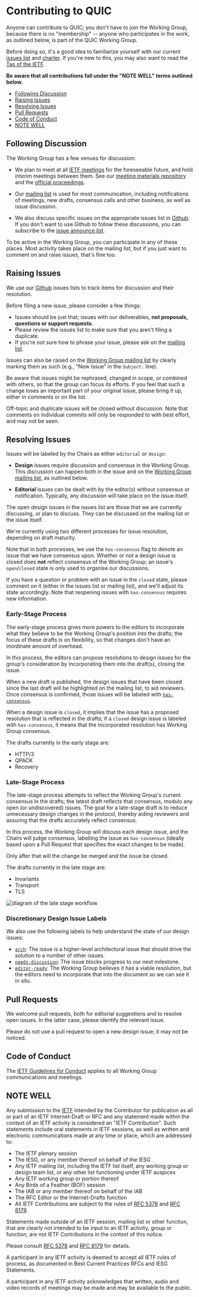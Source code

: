 # Contributing to QUIC

Anyone can contribute to QUIC; you don't have to join the Working Group, because there is no "membership" -- anyone who participates in the work, as outlined below, is part of the QUIC Working Group.

Before doing so, it's a good idea to familiarize yourself with our current [issues list](https://github.com/quicwg/base-drafts/issues) and [charter](https://datatracker.ietf.org/wg/quic/about/). If you're
new to this, you may also want to read the [Tao of the IETF](https://www.ietf.org/tao.html).

**Be aware that all contributions fall under the "NOTE WELL" terms outlined below.**


<!-- START doctoc generated TOC please keep comment here to allow auto update -->
<!-- DON'T EDIT THIS SECTION, INSTEAD RE-RUN doctoc TO UPDATE -->


- [Following Discussion](#following-discussion)
- [Raising Issues](#raising-issues)
- [Resolving Issues](#resolving-issues)
- [Pull Requests](#pull-requests)
- [Code of Conduct](#code-of-conduct)
- [NOTE WELL](#note-well)

<!-- END doctoc generated TOC please keep comment here to allow auto update -->


## Following Discussion

The Working Group has a few venues for discussion:

* We plan to meet at all [IETF meetings](https://www.ietf.org/meeting/) for the foreseeable future, and hold interim meetings between them. See our [meeting materials repository](https://github.com/quicwg/wg-materials) and the [official proceedings](https://datatracker.ietf.org/wg/quic/meetings/).

* Our [mailing list](https://www.ietf.org/mailman/listinfo/quic) is used for most communication, including notifications of meetings, new drafts, consensus calls and other business, as well as issue discussion.

* We also discuss specific issues on the appropriate issues list in [Github](https://github.com/quicwg/). If you don't want to use Github to follow these discussions, you can subscribe to the [issue announce list](https://www.ietf.org/mailman/listinfo/quic-issues).

To be active in the Working Group, you can participate in any of these places. Most activity takes
place on the mailing list, but if you just want to comment on and raise issues, that's fine too.


## Raising Issues

We use our [Github](https://github.com/quicwg/) issues lists to track items for discussion and
their resolution.

Before filing a new issue, please consider a few things:

* Issues should be just that; issues with our deliverables, **not proposals, questions or support requests**.
* Please review the issues list to make sure that you aren't filing a duplicate.
* If you're not sure how to phrase your issue, please ask on the [mailing list](https://www.ietf.org/mailman/listinfo/quic).

Issues can also be raised on the [Working Group mailing
list](https://www.ietf.org/mailman/listinfo/quic) by clearly marking them as such (e.g., "New
Issue" in the `Subject:` line).

Be aware that issues might be rephrased, changed in scope, or combined with others, so that the
group can focus its efforts. If you feel that such a change loses an important part of your
original issue, please bring it up, either in comments or on the list.

Off-topic and duplicate issues will be closed without discussion. Note that comments on individual
commits will only be responded to with best effort, and may not be seen.


## Resolving Issues

Issues will be labeled by the Chairs as either `editorial` or `design`:

* **Design** issues require discussion and consensus in the Working Group. This discussion can happen both in the issue and on the [Working Group mailing list](https://www.ietf.org/mailman/listinfo/quic), as outlined below.

* **Editorial** issues can be dealt with by the editor(s) without consensus or notification. Typically, any discussion will take place on the issue itself.

The open design issues in the issues list are those that we are currently discussing, or plan to discuss. They can be discussed on the mailing list or the issue itself.

We're currently using two different processes for issue resolution, depending on draft maturity.

Note that in both processes, we use the `has-consensus` flag to denote an issue that we have consensus upon. Whether or not a design issue is closed does **not** reflect consensus of the Working Group; an issue's `open`/`closed` state is only used to organise our discussions.

If you have a question or problem with an issue in the `closed` state, please comment on it (either in the issues list or mailing list), and we'll adjust its state accordingly. Note that reopening issues with `has-consensus` requires new information.


### Early-Stage Process

The early-stage process gives more powers to the editors to incorporate what they believe to be the Working Group's position into the drafts; the focus of these drafts is on flexibility, so that changes don't have an inordinate amount of overhead.

In this process, the editors can propose resolutions to design issues for the group's consideration by incorporating them into the draft(s), closing the issue.

When a new draft is published, the design issues that have been closed since the last draft will be highlighted on the mailing list, to aid reviewers. Once consensus is confirmed, those issues will be labeled with [`has-consensus`](https://github.com/quicwg/base-drafts/issues?utf8=✓&q=label%3Ahas-consensus%20).

When a design issue is `closed`, it implies that the issue has a proposed resolution that is reflected in the drafts; if a `closed` design issue is labeled with `has-consensus`, it means that the incorporated resolution has Working Group consensus.

The drafts currently in the early stage are:

* HTTP/3
* QPACK
* Recovery


### Late-Stage Process

The late-stage process attempts to reflect the Working Group's current consensus in the drafts; the latest draft reflects that consensus, modulo any open (or undiscovered) issues. The goal for a late-stage draft is to reduce unnecessary design changes in the protocol, thereby aiding reviewers and assuring that the drafts accurately reflect consensus.

In this process, the Working Group will discuss each design issue, and the Chairs will judge consensus, labelling the issue as `has-consensus` (ideally based upon a Pull Request that specifies the exact changes to be made).

Only after that will the change be merged and the issue be closed.

The drafts currently in the late stage are:

* Invariants
* Transport
* TLS

![diagram of the late stage workflow](workflow.png "Late Stage Workflow")

### Discretionary Design Issue Labels

We also use the following labels to help understand the state of our design issues:

* [`arch`](https://github.com/quicwg/base-drafts/labels/arch): The issue is a higher-level architectural issue that should drive the solution to a number of other issues.
* [`needs-discussion`](https://github.com/quicwg/base-drafts/labels/needs-discussion): The issue blocks progress to our next milestone.
* [`editor-ready`](https://github.com/quicwg/base-drafts/labels/editor-ready): The Working Group believes it has a viable resolution, but the editors need to incorporate that into the document so we can see it in situ.


## Pull Requests

We welcome pull requests, both for editorial suggestions and to resolve open issues. In the latter
case, please identify the relevant issue.

Please do not use a pull request to open a new design issue; it may not be noticed.


## Code of Conduct

The [IETF Guidelines for Conduct](https://tools.ietf.org/html/rfc7154) applies to all Working Group
communications and meetings.


## NOTE WELL

Any submission to the [IETF](https://www.ietf.org/) intended by the Contributor for publication as
all or part of an IETF Internet-Draft or RFC and any statement made within the context of an IETF
activity is considered an "IETF Contribution". Such statements include oral statements in IETF
sessions, as well as written and electronic communications made at any time or place, which are
addressed to:

 * The IETF plenary session
 * The IESG, or any member thereof on behalf of the IESG
 * Any IETF mailing list, including the IETF list itself, any working group
   or design team list, or any other list functioning under IETF auspices
 * Any IETF working group or portion thereof
 * Any Birds of a Feather (BOF) session
 * The IAB or any member thereof on behalf of the IAB
 * The RFC Editor or the Internet-Drafts function
 * All IETF Contributions are subject to the rules of
   [RFC 5378](https://tools.ietf.org/html/rfc5378) and
   [RFC 8179](https://tools.ietf.org/html/rfc8179).

Statements made outside of an IETF session, mailing list or other function, that are clearly not
intended to be input to an IETF activity, group or function, are not IETF Contributions in the
context of this notice.

Please consult [RFC 5378](https://tools.ietf.org/html/rfc5378) and [RFC 8179](https://tools.ietf.org/html/rfc8179) for details.

A participant in any IETF activity is deemed to accept all IETF rules of process, as documented in
Best Current Practices RFCs and IESG Statements.

A participant in any IETF activity acknowledges that written, audio and video records of meetings
may be made and may be available to the public.
